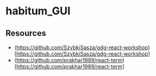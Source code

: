 # habitum_GUI

## Resources

- (https://github.com/SzybkiSasza/gdg-react-workshop)[https://github.com/SzybkiSasza/gdg-react-workshop]
- (https://github.com/prakhar1989/react-term)[https://github.com/prakhar1989/react-term]
